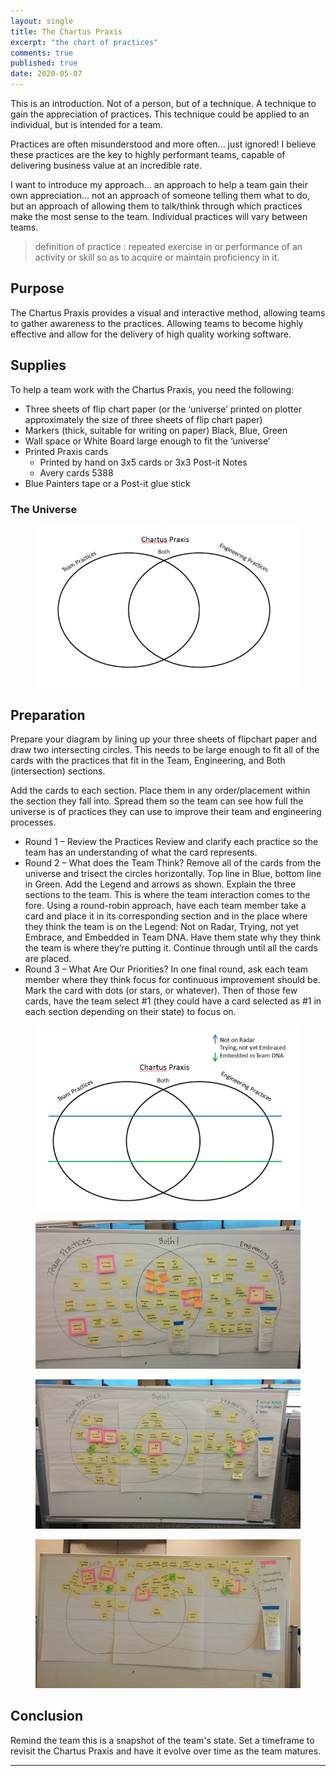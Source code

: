 ```yaml
---
layout: single
title: The Chartus Praxis
excerpt: "the chart of practices"
comments: true
published: true
date: 2020-05-07
---
```

This is an introduction.  Not of a person, but of a technique.  A technique to
gain the appreciation of practices.  This technique could be applied to an individual, but is
intended for a team.

Practices are often misunderstood and more often... just ignored!  I believe these practices
are the key to highly performant teams, capable of delivering business value at an incredible rate.

I want to introduce my approach... an approach to help a team gain their own appreciation...
not an approach of someone telling them what to do, but an approach of allowing them to talk/think
through which practices make the most sense to the team.  Individual practices will vary between teams.

>definition of practice :
>repeated exercise in or performance of an activity or skill so as to acquire or maintain proficiency in it.

## Purpose
The Chartus Praxis provides a visual and interactive method, allowing teams to gather awareness to
the practices.  Allowing teams to become highly effective and allow for the delivery of
high quality working software.

## Supplies
To help a team work with the Chartus Praxis, you need the following:

- Three sheets of flip chart paper (or the ‘universe’ printed on plotter approximately the
size of three sheets of flip chart paper)
- Markers (thick, suitable for writing on paper) Black, Blue, Green
- Wall space or White Board large enough to fit the ‘universe’
- Printed Praxis cards
    - Printed by hand on 3x5 cards or 3x3 Post-it Notes
    - Avery cards 5388
- Blue Painters tape or a Post-it glue stick

### The Universe
<figure class="half">
  <a href="/images/chartus_praxis/beginning_chartus_praxis.png"><img src="/images/chartus_praxis/beginning_chartus_praxis.png"></a>
  <figcaption></figcaption>
</figure>

## Preparation
Prepare your diagram by lining up your three sheets of flipchart paper and draw two intersecting
circles. This needs to be large enough to fit all of the cards with the practices that fit in the
Team, Engineering, and Both (intersection) sections.

Add the cards to each section. Place them in any order/placement within the section they fall into.
Spread them so the team can see how full the universe is of practices they can use to improve their
team and engineering processes.

- Round 1 – Review the Practices
Review and clarify each practice so the team has an understanding of what the card represents.
- Round 2 – What does the Team Think?
Remove all of the cards from the universe and trisect the circles horizontally. Top line in Blue,
bottom line in Green. Add the Legend and arrows as shown. Explain the three sections to the team.
This is where the team interaction comes to the fore. Using a round-robin approach, have each team
member take a card and place it in its corresponding section and in the place where they think the
team is on the Legend: Not on Radar, Trying, not yet Embrace, and Embedded in Team DNA. Have them
state why they think the team is where they’re putting it. Continue through until all the cards
are placed.
- Round 3 – What Are Our Priorities?
In one final round, ask each team member where they think focus for continuous improvement should be.
Mark the card with dots (or stars, or whatever). Then of those few cards, have the team select #1
(they could have a card selected as #1 in each section depending on their state) to focus on.

<figure class="half">
  <a href="/images/chartus_praxis/chartus_praxis_with_lines.png"><img src="/images/chartus_praxis/chartus_praxis_with_lines.png"></a>
  <figcaption></figcaption>
</figure>

<figure class="half">
  <a href="/images/chartus_praxis/practices.jpg"><img src="/images/chartus_praxis/practices.jpg"></a>
  <figcaption></figcaption>
</figure>


<figure class="half">
  <a href="/images/chartus_praxis/practices_post_client.jpg"><img src="/images/chartus_praxis/practices_post_client.jpg"></a>
  <figcaption></figcaption>
</figure>

<figure class="half">
  <a href="/images/chartus_praxis/practices_post_pillar.jpg"><img src="/images/chartus_praxis/practices_post_pillar.jpg"></a>
  <figcaption></figcaption>
</figure>

## Conclusion
Remind the team this is a snapshot of the team's state. Set a timeframe to revisit the Chartus
Praxis and have it evolve over time as the team matures.

---


